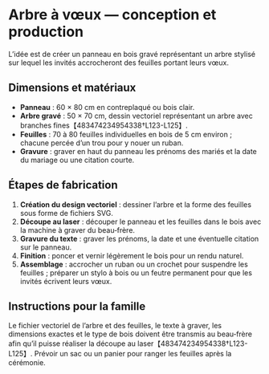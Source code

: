 # Arbre à vœux — conception et production

L’idée est de créer un panneau en bois gravé représentant un arbre stylisé sur lequel les invités accrocheront des feuilles portant leurs vœux.

## Dimensions et matériaux

* **Panneau** : 60 × 80 cm en contreplaqué ou bois clair.  
* **Arbre gravé** : 50 × 70 cm, dessin vectoriel représentant un arbre avec branches fines【483474234954338†L123-L125】.  
* **Feuilles** : 70 à 80 feuilles individuelles en bois de 5 cm environ ; chacune percée d’un trou pour y nouer un ruban.  
* **Gravure** : graver en haut du panneau les prénoms des mariés et la date du mariage ou une citation courte.

## Étapes de fabrication

1. **Création du design vectoriel** : dessiner l’arbre et la forme des feuilles sous forme de fichiers SVG.  
2. **Découpe au laser** : découper le panneau et les feuilles dans le bois avec la machine à graver du beau‑frère.  
3. **Gravure du texte** : graver les prénoms, la date et une éventuelle citation sur le panneau.  
4. **Finition** : poncer et vernir légèrement le bois pour un rendu naturel.  
5. **Assemblage** : accrocher un ruban ou un crochet pour suspendre les feuilles ; préparer un stylo à bois ou un feutre permanent pour que les invités écrivent leurs vœux.

## Instructions pour la famille

Le fichier vectoriel de l’arbre et des feuilles, le texte à graver, les dimensions exactes et le type de bois doivent être transmis au beau‑frère afin qu’il puisse réaliser la découpe au laser【483474234954338†L123-L125】. Prévoir un sac ou un panier pour ranger les feuilles après la cérémonie.
